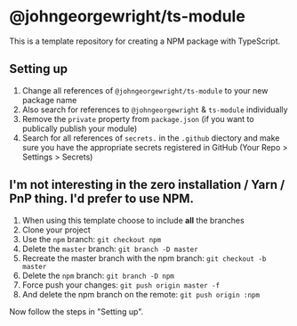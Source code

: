 # @johngeorgewright/ts-module

This is a template repository for creating a NPM package with TypeScript.

## Setting up

1. Change all references of `@johngeorgewright/ts-module` to your new package name
1. Also search for references to `@johngeorgewright` & `ts-module` individually
1. Remove the `private` property from `package.json` (if you want to publically publish your module)
1. Search for all references of `secrets.` in the `.github` diectory and make sure you have the appropriate secrets registered in GitHub (Your Repo > Settings > Secrets)

## I'm not interesting in the zero installation / Yarn / PnP thing. I'd prefer to use NPM.

1. When using this template choose to include **all** the branches
1. Clone your project
1. Use the `npm` branch: `git checkout npm`
1. Delete the `master` branch: `git branch -D master`
1. Recreate the master branch with the npm branch: `git checkout -b master`
1. Delete the `npm` branch: `git branch -D npm`
1. Force push your changes: `git push origin master -f`
1. And delete the npm branch on the remote: `git push origin :npm`

Now follow the steps in "Setting up".
